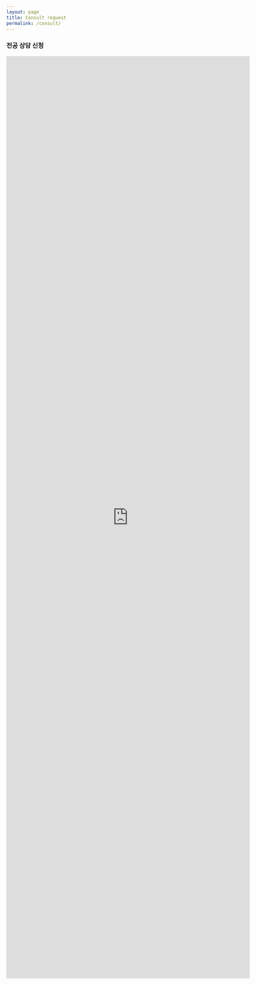 ```yaml
---
layout: page
title: Consult request
permalink: /consult/
---
```


### 전공 상담 신청 ###

<iframe src="https://docs.google.com/forms/d/e/1FAIpQLSedLkEEq0HhURQFrcEM_x7LBNqfhDvSdb4OSAvjyc1hq-QlEw/viewform?embedded=true" width="640" height="2425" frameborder="0" marginheight="0" marginwidth="0">로드 중…</iframe>
